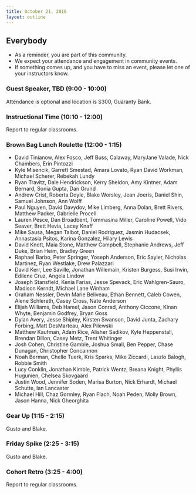 ```yaml
---
title: October 21, 2016
layout: outline
---
```


## Everybody
- As a reminder, you are part of this community.
- We expect your attendance and engagement in community events.
- If something comes up, and you have to miss an event, please let one of your instructors know.

### Guest Speaker, TBD (9:00 - 10:00)
Attendance is optional and location is S300, Guaranty Bank.

### Instructional Time (10:10 - 12:00)
Report to regular classrooms.

### Brown Bag Lunch Roulette (12:00 - 1:15)

* David Tinianow, Alex Fosco, Jeff Buss, Calaway, MaryJane Valade, Nick Chambers, Erin Pintozzi
* Kyle Misencik, Garrett Smestad, Amara Lovato, Ryan David Workman, Michael Scherer, Rebekah Lundy
* Ryan Travitz, Dale Hendrickson, Kerry Sheldon, Amy Kintner, Adam Bernard, Sonia Gupta, Dan Grund
* Andrew Crist, Roberta Doyle, Blake Worsley, Jean Joeris, Daniel Shin, Samuel Johnson, Ann Wolff
* Paul Nguyen, David Davydov, Mike Limberg, Anna Dolan, Brett Rivers, Matthew Packer, Gabrielle Procell
* Lauren Pesce, Dan Broadbent, Tommasina Miller, Caroline Powell, Vido Seaver, Brett Hevia, Lacey Knaff
* Mike Sausa, Megan Talbot, Daniel Rodriguez, Jasmin Hudacsek, Annastasia Psitos, Karina Gonzalez, Hilary Lewis
* David Knott, Maia Stone, Matthew Campbell, Stephanie Andrews, Jeff Duke, Brian Heim, Bradley Green
* Raphael Barbo, Peter Springer, Yoseph Anderson, Eric Sayler, Nicholas Martinez, Ryan Westlake, Drew Palazzari
* David Kerr, Lee Saville, Jonathan Willemain, Kristen Burgess, Susi Irwin, Edilene Cruz, Angela Lindow
* Joseph Stansfield, Kenia Farias, Jesse Spevack, Eric Wahlgren-Sauro, Madison Kerndt, Michael Lane Winham
* Graham Nessler, Devin Marie Beliveau, Ethan Bennett, Caleb Cowen, Alene Schlereth, Casey Cross, Nate Anderson
* Elijah Williams, Deb Hamel, Jason Conrad, Anthony Ciccone, Kinan Whyte, Benjamin Godfrey, Bryan Goss
* Dylan Avery, Jesse Shipley, Kirsten Swanson, David Junta, Zachary Forbing, Matt DesMarteau, Alex Pilewski
* Matthew Kaufman, Adam Rice, Alisher Sadikov, Kyle Heppenstall, Brendan Dillon, Casey Metz, Trent Whitinger
* Josh Cohen, Christine Gamble, Joshua Small, Ben Pepper, Chase Dunagan, Christopher Concannon
* Noah Berman, Chelle Tuerk, Kris Sparks, Mike Ziccardi, Laszlo Balogh, Robbie Smith
* Lucy Conklin, Jonathan Kimble, Patrick Wentz, Breana Knight, Phyllis Hugunien, Chelsea Skovgaard
* Justin Wood, Jennifer Soden, Marisa Burton, Nick Erhardt, Michael Schutte, Ian Lancaster
* Michael Hill, Chaz Gormley, Ryan Flach, Noah Peden, Molly Brown, Jason Hanna, Nick Gheorghita

### Gear Up (1:15 - 2:15)
Gusto and Blake.

### Friday Spike (2:25 - 3:15)
Gusto and Blake.

### Cohort Retro (3:25 - 4:00)
Report to regular classrooms.